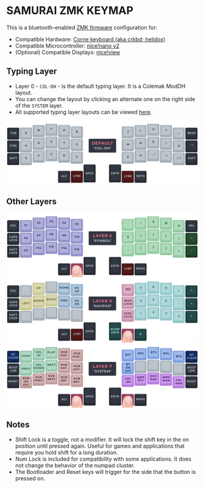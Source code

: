 # SAMURAI ZMK KEYMAP

This is a bluetooth-enabled [ZMK firmware](https://zmk.dev/) configuration for:
 - Compatible Hardware: [Corne keyboard (aka crkbd; helidox)](https://github.com/foostan/crkbd)
 - Compatible Microcontroller: [nice!nano v2](https://nicekeyboards.com/nice-view/)
 - (Optional) Compatible Displays: [nice!view](https://nicekeyboards.com/nice-view/)

## Typing Layer

- Layer 0 - `COL-DH` - is the default typing layer. It is a Colemak ModDH layout.
- You can change the layout by clicking an alternate one on the right side of the `SYSTEM` layer.
- All supported typing layer layouts can be viewed [here](LAYOUTS.md).

![Layer 0](/visual/v7/LAYER0.png)

## Other Layers

![Layer 5](/visual/v7/LAYER5.png)
![Layer 6](/visual/v7/LAYER6.png)
![Layer 7](/visual/v7/LAYER7.png)

## Notes
- Shift Lock is a toggle, not a modifier. It will lock the shift key in the on position until pressed again. Useful for games and applications that require you hold shift for a long duration.
- Num Lock is included for compatibility with some applications. It does not change the behavior of the numpad cluster.
- The Bootloader and Reset keys will trigger for the side that the button is pressed on.

